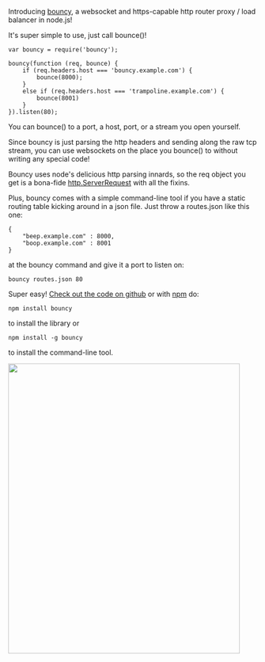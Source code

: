 Introducing <a href="https://github.com/substack/bouncy">bouncy</a>, a
websocket and https-capable http router proxy / load balancer in node.js!
</p>

<p>
It's super simple to use, just call <span class="code">bounce()</span>!
</p>

```
var bouncy = require('bouncy');

bouncy(function (req, bounce) {
    if (req.headers.host === 'bouncy.example.com') {
        bounce(8000);
    }
    else if (req.headers.host === 'trampoline.example.com') {
        bounce(8001)
    }
}).listen(80);
```

<p>
You can <span class="code">bounce()</span> to a port, a
<span class="code">host, port</span>, or a stream you open yourself.
</p>

<p>
Since bouncy is just parsing the http headers and sending along the raw tcp
stream, you can use websockets on the place you
<span class="code">bounce()</span> to without writing any special code!
</p>

<p>
Bouncy uses node's delicious http parsing innards, so the
<span class="code">req</span>
object you get is a bona-fide
<a href="http://nodejs.org/docs/v0.4.10/api/all.html#http.ServerRequest"
>http.ServerRequest</a> with all the fixins.
</p>

<p>
Plus, bouncy comes with a simple command-line tool if you have a static routing
table kicking around in a json file. Just throw a
<span class="code">routes.json</span> like this one:
</p>

```
{
    "beep.example.com" : 8000,
    "boop.example.com" : 8001
}
```

<p>
at the <span class="code">bouncy</span> command and give it a port to listen on:
</p>

```
bouncy routes.json 80
```

<p>
Super easy!
<a href="https://github.com/substack/bouncy">Check out the code on github</a>
or with <a href="http://npmjs.org/">npm</a> do:
</p>

```
npm install bouncy
```

<p>
to install the library or
</p>

```
npm install -g bouncy
```

<p>
to install the command-line tool.
</p>

<img src="/images/bouncy.png" width="468" height="586">
